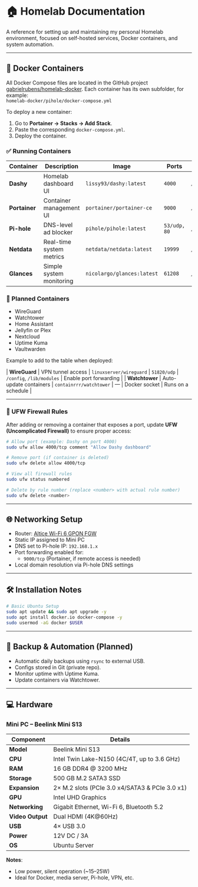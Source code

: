 # 🏠 Homelab Documentation

A reference for setting up and maintaining my personal Homelab environment, focused on self-hosted services, Docker containers, and system automation.

---

## 🐳 Docker Containers

All Docker Compose files are located in the GitHub project [gabrielrubens/homelab-docker](https://github.com/gabrielrubens/homelab-docker/). Each container has its own subfolder, for example:  
`homelab-docker/pihole/docker-compose.yml`

To deploy a new container:
1. Go to **Portainer → Stacks → Add Stack**.
2. Paste the corresponding `docker-compose.yml`.
3. Deploy the container.

### ✅ Running Containers

| Container      | Description              | Image                      | Ports        | Volumes                                     | Notes                          |
|----------------|--------------------------|----------------------------|--------------|---------------------------------------------|--------------------------------|
| **Dashy**      | Homelab dashboard UI     | `lissy93/dashy:latest`     | `4000`       | `/conf.yml`                                 | Web UI for all services        |
| **Portainer**  | Container management UI  | `portainer/portainer-ce`   | `9000`       | `/var/run/docker.sock:/var/run/docker.sock` | Use for GUI management         |
| **Pi-hole**    | DNS-level ad blocker     | `pihole/pihole:latest`     | `53/udp, 80` | `/etc/pihole`, `/etc/dnsmasq.d`             | Static IP recommended          |
| **Netdata**    | Real-time system metrics | `netdata/netdata:latest`   | `19999`      | `/etc/netdata`, `/var/lib/netdata`, etc.    | Web UI for monitoring          |
| **Glances**    | Simple system monitoring | `nicolargo/glances:latest` | `61208`      | `/var/run/docker.sock`, `/proc`, `/sys`     | Web UI mode (`glances -w`)     |

### 📁 Planned Containers

- WireGuard
- Watchtower
- Home Assistant
- Jellyfin or Plex
- Nextcloud
- Uptime Kuma
- Vaultwarden

Example to add to the table when deployed:

| **WireGuard**  | VPN tunnel access       | `linuxserver/wireguard`  | `51820/udp`  | `/config`, `/lib/modules`                   | Enable port forwarding |
| **Watchtower** | Auto-update containers  | `containrrr/watchtower`  | —            | Docker socket                               | Runs on a schedule     |

---

### 🔐 UFW Firewall Rules

After adding or removing a container that exposes a port, update **UFW (Uncomplicated Firewall)** to ensure proper access:

```bash
# Allow port (example: Dashy on port 4000)
sudo ufw allow 4000/tcp comment "Allow Dashy dashboard"

# Remove port (if container is deleted)
sudo ufw delete allow 4000/tcp

# View all firewall rules
sudo ufw status numbered

# Delete by rule number (replace <number> with actual rule number)
sudo ufw delete <number>
```

---

## 🌐 Networking Setup

- Router: [Altice Wi-Fi 6 GPON FGW](https://www.alticelabs.com/wp-content/uploads/2023/10/FL_GPON_FGW-Wi-Fi6_EN.pdf)
- Static IP assigned to Mini PC
- DNS set to Pi-hole IP: `192.168.1.x`
- Port forwarding enabled for:
  - `9000/tcp` (Portainer, if remote access is needed)
- Local domain resolution via Pi-hole DNS settings

---

## 🛠️ Installation Notes

```bash
# Basic Ubuntu Setup
sudo apt update && sudo apt upgrade -y
sudo apt install docker.io docker-compose -y
sudo usermod -aG docker $USER
```

---

## 🔄 Backup & Automation (Planned)

- Automatic daily backups using `rsync` to external USB.
- Configs stored in Git (private repo).
- Monitor uptime with Uptime Kuma.
- Update containers via Watchtower.

---

## 💻 Hardware

### Mini PC – Beelink Mini S13

| Component        | Details                                                |
|------------------|--------------------------------------------------------|
| **Model**        | Beelink Mini S13                                       |
| **CPU**          | Intel Twin Lake-N150 (4C/4T, up to 3.6 GHz)            |
| **RAM**          | 16 GB DDR4 @ 3200 MHz                                  |
| **Storage**      | 500 GB M.2 SATA3 SSD                                   |
| **Expansion**    | 2× M.2 slots (PCIe 3.0 x4/SATA3 & PCIe 3.0 x1)         |
| **GPU**          | Intel UHD Graphics                                     |
| **Networking**   | Gigabit Ethernet, Wi-Fi 6, Bluetooth 5.2               |
| **Video Output** | Dual HDMI (4K@60Hz)                                    |
| **USB**          | 4× USB 3.0                                             |
| **Power**        | 12V DC / 3A                                            |
| **OS**           | Ubuntu Server                                          |

**Notes**:

- Low power, silent operation (~15–25W)
- Ideal for Docker, media server, Pi-hole, VPN, etc.
